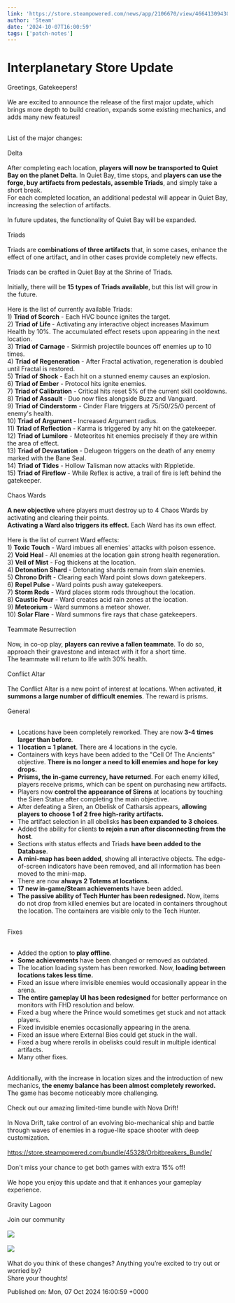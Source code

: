 ```yaml
---
link: 'https://store.steampowered.com/news/app/2106670/view/4664130943057805507'
author: 'Steam'
date: '2024-10-07T16:00:59'
tags: ['patch-notes']
---
```


# Interplanetary Store Update

Greetings, Gatekeepers!<br /><br />We are excited to announce the release of the first major update, which brings more depth to build creation, expands some existing mechanics, and adds many new features! <br /><br /><div class="bb_h3">List of the major changes:</div><br /><div class="bb_h1">Delta</div><br />After completing each location, <b>players will now be transported to Quiet Bay on the planet Delta</b>. In Quiet Bay, time stops, and <b>players can use the forge, buy artifacts from pedestals, assemble Triads</b>, and simply take a short break. <br />For each completed location, an additional pedestal will appear in Quiet Bay, increasing the selection of artifacts.  <br /><br />In future updates, the functionality of Quiet Bay will be expanded.<br /><br /><div class="bb_h1">Triads</div><br />Triads are <b>combinations of three artifacts</b> that, in some cases, enhance the effect of one artifact, and in other cases provide completely new effects.  <br /><br />Triads can be crafted in Quiet Bay at the Shrine of Triads.  <br /><br />Initially, there will be <b>15 types of Triads available</b>, but this list will grow in the future.  <br /><br />Here is the list of currently available Triads:  <br />1) <b>Triad of Scorch</b> - Each HVC bounce ignites the target.  <br />2) <b>Triad of Life </b>- Activating any interactive object increases Maximum Health by 10%. The accumulated effect resets upon appearing in the next location.  <br />3) <b>Triad of Carnage</b> - Skirmish projectile bounces off enemies up to 10 times.  <br />4) <b>Triad of Regeneration</b> - After Fractal activation, regeneration is doubled until Fractal is restored.  <br />5) <b>Triad of Shock</b> - Each hit on a stunned enemy causes an explosion.  <br />6) <b>Triad of Ember</b> - Protocol hits ignite enemies.  <br />7) <b>Triad of Calibration</b> - Critical hits reset 5% of the current skill cooldowns.  <br />8) <b>Triad of Assault </b>- Duo now flies alongside Buzz and Vanguard.  <br />9) <b>Triad of Cinderstorm</b> - Cinder Flare triggers at 75/50/25/0 percent of enemy's health.  <br />10) <b>Triad of Argument </b>- Increased Argument radius.  <br />11) <b>Triad of Reflection</b> - Karma is triggered by any hit on the gatekeeper.  <br />12) <b>Triad of Lumilore</b> - Meteorites hit enemies precisely if they are within the area of effect.  <br />13) <b>Triad of Devastation</b> - Delugeon triggers on the death of any enemy marked with the Bane Seal.  <br />14) <b>Triad of Tides</b> - Hollow Talisman now attacks with Rippletide.  <br />15) <b>Triad of Fireflow </b>- While Reflex is active, a trail of fire is left behind the gatekeeper.<br /><br /><div class="bb_h1">Chaos Wards</div><br /><b>A new objective</b> where players must destroy up to 4 Chaos Wards by activating and clearing their points.  <br /><b>Activating a Ward also triggers its effect.</b> Each Ward has its own effect.  <br /><br />Here is the list of current Ward effects:  <br />1) <b>Toxic Touch</b> - Ward imbues all enemies' attacks with poison essence.  <br />2) <b>Void Heal</b> - All enemies at the location gain strong health regeneration.  <br />3) <b>Veil of Mist</b> - Fog thickens at the location.  <br />4) <b>Detonation Shard </b>- Detonating shards remain from slain enemies.  <br />5) <b>Chrono Drift</b> - Clearing each Ward point slows down gatekeepers.  <br />6) <b>Repel Pulse</b> - Ward points push away gatekeepers.  <br />7) <b>Storm Rods</b> - Ward places storm rods throughout the location.  <br />8) <b>Caustic Pour</b> - Ward creates acid rain zones at the location.  <br />9) <b>Meteorium</b> - Ward summons a meteor shower.  <br />10) <b>Solar Flare</b> - Ward summons fire rays that chase gatekeepers.<br /><br /><div class="bb_h1">Teammate Resurrection </div> <br />Now, in co-op play, <b>players can revive a fallen teammate</b>. To do so, approach their gravestone and interact with it for a short time.  <br />The teammate will return to life with 30% health.<br /><br /><div class="bb_h1">Conflict Altar</div><br />The Conflict Altar is a new point of interest at locations. When activated, <b>it summons a large number of difficult enemies</b>. The reward is prisms.<br /><br /><div class="bb_h1">General </div><br /><ul class="bb_ul"><li> Locations have been completely reworked. They are now<b> 3-4 times larger than before</b>.  <br /></li><li> <b>1 location = 1 planet</b>. There are 4 locations in the cycle.  <br /></li><li> Containers with keys have been added to the "Cell Of The Ancients" objective. <b>There is no longer a need to kill enemies and hope for key drops. </b> <br /></li><li> <b>Prisms, the in-game currency, have returned</b>. For each enemy killed, players receive prisms, which can be spent on purchasing new artifacts.  <br /></li><li> Players now <b>control the appearance of Sirens</b> at locations by touching the Siren Statue after completing the main objective.  <br /></li><li> After defeating a Siren, an Obelisk of Catharsis appears, <b>allowing players to choose 1 of 2 free high-rarity artifacts.</b>  <br /></li><li> The artifact selection in all obelisks <b>has been expanded to 3 choices</b>.  <br /></li><li> Added the ability for clients <b>to rejoin a run after disconnecting from the host</b>.  <br /></li><li> Sections with status effects and Triads <b>have been added to the Database</b>.  <br /></li><li> <b>A mini-map has been added</b>, showing all interactive objects. The edge-of-screen indicators have been removed, and all information has been moved to the mini-map.  <br /></li><li> There are now <b>always 2 Totems at locations.</b>  <br /></li><li> <b>17 new in-game/Steam achievements</b> have been added.  <br /></li><li> <b>The passive ability of Tech Hunter has been redesigned.</b> Now, items do not drop from killed enemies but are located in containers throughout the location. The containers are visible only to the Tech Hunter.</li></ul><br /><div class="bb_h3">Fixes  </div><br /><ul class="bb_ul"><li> Added the option to<b> play offline</b>.  <br /></li><li> <b>Some achievements</b> have been changed or removed as outdated.  <br /></li><li> The location loading system has been reworked. Now, <b>loading between locations takes less time.</b>  <br /></li><li> Fixed an issue where invisible enemies would occasionally appear in the arena. <br /></li><li> <b>The entire gameplay UI has been redesigned</b> for better performance on monitors with FHD resolution and below.  <br /></li><li> Fixed a bug where the Prince would sometimes get stuck and not attack players.  <br /></li><li> Fixed invisible enemies occasionally appearing in the arena.  <br /></li><li> Fixed an issue where External Bios could get stuck in the wall.  <br /></li><li> Fixed a bug where rerolls in obelisks could result in multiple identical artifacts.  <br /></li><li> Many other fixes.</li></ul><br />Additionally, with the increase in location sizes and the introduction of new mechanics, <b>the enemy balance has been almost completely reworked.</b> The game has become noticeably more challenging.<br /><br /><div class="bb_h1">Check out our amazing limited-time bundle with Nova Drift!</div><br />In Nova Drift, take control of an evolving bio-mechanical ship and battle through waves of enemies in a rogue-lite space shooter with deep customization. <br /><br /><a class="bb_link" href="https://store.steampowered.com/bundle/45328/Orbitbreakers_Bundle/" rel="" target="_blank">https://store.steampowered.com/bundle/45328/Orbitbreakers_Bundle/</a><br /><br /><div class="bb_h2">Don't miss your chance to get both games with extra 15% off!</div><br />We hope you enjoy this update and that it enhances your gameplay experience.  <br /><br />Gravity Lagoon<br /><br />Join our community<br /><br /><a class="bb_link" href="https://steamcommunity.com/linkfilter/?u=https%3A%2F%2Fdiscord.gg%2FHkrp6AUa5S" rel=" noopener" target="_blank"><img src="https://clan.fastly.steamstatic.com/images/42755050/d0a560fa78423e2e3e18c3294e8b4553dac70eb9.png" /></a><br /><br /><a class="bb_link" href="https://steamcommunity.com/linkfilter/?u=https%3A%2F%2Fforms.gle%2FfcaySk59EmeZbfEq5" rel=" noopener" target="_blank"><img src="https://clan.fastly.steamstatic.com/images/42755050/bb2a549e5461d8d4ac4351f70461fbcc09c1b5f4.png" /></a><br /><br />What do you think of these changes? Anything you’re excited to try out or worried by?<br />Share your thoughts!

Published on: Mon, 07 Oct 2024 16:00:59 +0000